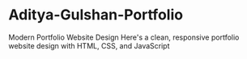# Aditya-Gulshan-Portfolio
Modern Portfolio Website Design Here's a clean, responsive portfolio website design with HTML, CSS, and JavaScript
